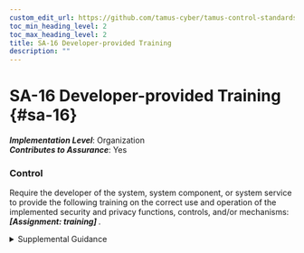 ```yaml
---
custom_edit_url: https://github.com/tamus-cyber/tamus-control-standards/tree/main/content/tamus.edu/TAMUS_profile.yaml
toc_min_heading_level: 2
toc_max_heading_level: 2
title: SA-16 Developer-provided Training
description: ""
---
```


# SA-16 Developer-provided Training {#sa-16}

_**Implementation Level**_: Organization\
_**Contributes to Assurance**_: Yes

### Control

Require the developer of the system, system component, or system service to provide the following training on the correct use and operation of the implemented security and privacy functions, controls, and/or mechanisms: <strong title="sa-16_odp"> <em>[Assignment: training]</em> </strong>.


<details><summary>Supplemental Guidance</summary>Developer-provided training applies to external and internal (in-house) developers. Training personnel is essential to ensuring the effectiveness of the controls implemented within organizational systems. Types of training include web-based and computer-based training, classroom-style training, and hands-on training (including micro-training). Organizations can also request training materials from developers to conduct in-house training or offer self-training to organizational personnel. Organizations determine the type of training necessary and may require different types of training for different security and privacy functions, controls, and mechanisms.</details>
